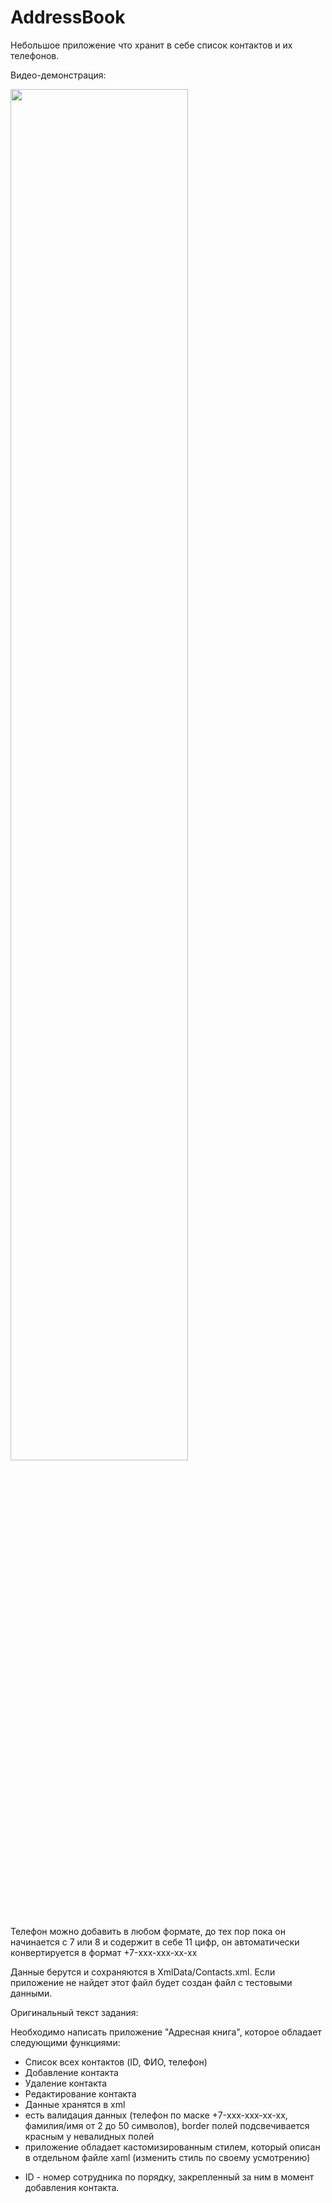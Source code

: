 # AddressBook
Небольшое приложение что хранит в себе список контактов и их телефонов.

Видео-демонстрация:

[<img src="/screenshot.png?raw=true" width="75%">](https://youtu.be/miyyIoixOwI "AddressBook Sample Project")

Телефон можно добавить в любом формате, до тех пор пока он начинается с 7 или 8 и содержит в себе 11 цифр, он автоматически конвертируется в формат +7-xxx-xxx-xx-xx

Данные берутся и сохраняются в XmlData/Contacts.xml. Если приложение не найдет этот файл будет создан файл с тестовыми данными. 


Оригинальный текст задания: 

Необходимо написать приложение "Адресная книга", которое обладает следующими функциями:

- Список всех контактов (ID, ФИО, телефон)
- Добавление контакта
- Удаление контакта
- Редактирование контакта
- Данные хранятся в xml
- есть валидация данных (телефон по маске +7-xxx-xxx-xx-xx, фамилия/имя от 2 до 50 символов), border полей подсвечивается красным у невалидных полей
- приложение обладает кастомизированным стилем, который описан в отдельном файле xaml (изменить стиль по своему усмотрению)

* ID - номер сотрудника по порядку, закрепленный за ним в момент добавления контакта.
